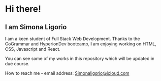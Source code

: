 # Hi there!

## I am Simona Ligorio

I am a keen student of Full Stack Web Development. 
Thanks to the CoGrammar and HyperionDev bootcamp, I am enjoying working on HTML, CSS, Javascript and React.

You can see some of my works in this repository which will be updated in due course.

How to reach me - email address: Simonaligorio@icloud.com

<!--
**Sylig/Sylig** is a ✨ _special_ ✨ repository because its `README.md` (this file) appears on your GitHub profile.

Here are some ideas to get you started:

- 🔭 I’m currently working on ...
- 🌱 I’m currently learning ...
- 👯 I’m looking to collaborate on ...
- 🤔 I’m looking for help with ...
- 💬 Ask me about ...
- 📫 How to reach me: ...
- 😄 Pronouns: ...
- ⚡ Fun fact: ...
-->
